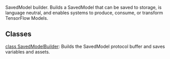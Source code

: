 SavedModel builder.
Builds a SavedModel that can be saved to storage, is language neutral, and enables systems to produce, consume, or transform TensorFlow Models.
## Classes
[class SavedModelBuilder](https://tensorflow.google.cn/api_docs/python/tf/compat/v1/saved_model/Builder): Builds the SavedModel protocol buffer and saves variables and assets.

